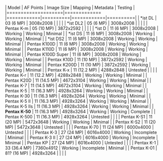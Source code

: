 | Model              | AF Points    | Image Size | Mapping  | Metadata   | Testing  |
|====================|============= |============|==========|============|==========|
| *ist DL            | 03 (6 MP)    | 3008x2008  |          |            |          |
| *ist DL2           | 05 (6 MP)    | 3008x2008  |          |            |          |
| Pentax K-m         | 05 (10 MP)   | 3872x2592  |          |            |          |
| *ist D             | 11 (6 MP)    | 3008x2008  | Working  | Working    | Minimal  |
| *ist DS            | 11 (6 MP)    | 3008x2008  | Working  | Working    | Minimal  |
| *ist DS2           | 11 (6 MP)    | 3008x2008  | Working  | Working    | Minimal  |
| Pentax K100D       | 11 (6 MP)    | 3008x2008  | Working  | Working    | Minimal  |
| Pentax K110D       | 11 (6 MP)    | 3008x2008  | Working  | Working    | Minimal  |
| Pentax K100D Super | 11 (6 MP)    | 3008x2008  | Working  | Working    | Minimal  |
| Pentax K10D        | 11 (10 MP)   | 3872x2592  | Working  | Working    | Minimal  |
| Pentax K200D       | 11 (10 MP)   | 3872x2592  | Working  | Working    | Minimal  |
| Pentax K-x         | 11 (12.2 MP) | 4288x2848  | Untested |            |          |
| Pentax K-r         | 11 (12.2 MP) | 4288x2848  | Working  | Working    | Minimal  |
| Pentax K20D        | 11 (14.5 MP) | 4672x3104  | Working  | Working    | Minimal  |
| Pentax K-7         | 11 (14.5 MP) | 4672x3104  | Working  | Working    | Minimal  |
| Pentax K-5         | 11 (16.3 MP) | 4928x3264  | Working  | Working    | Minimal  |
| Pentax K-30        | 11 (16.3 MP) | 4928x3264  | Working  | Working    | Minimal  |
| Pentax K-5 II      | 11 (16.3 MP) | 4928x3264  | Working  | Working    | Minimal  |
| Pentax K-5 IIs     | 11 (16.3 MP) | 4928x3264  | Working  | Working    | Minimal  |
| **Pentax K-50**    | 11 (16.3 MP) | 4928x3264  | Working  | Working    | Complete |
| Pentax K-500       | 11 (16.3 MP) | 4928x3264  | Untested |            |          |
| Pentax K-S1        | 11 (20 MP)   | 5472x3648  | Working  | Working    | Minimal  |
| Pentax K-S2        | 11 (20 MP)   | 5472x3648  | Untested |            |          |
| Pentax K-70        | 11 (24 MP)   | 6000x4000  | Untested |            |          |
| Pentax K-3         | 27 (24 MP)   | 6016x4000  | Working  | Incomplete | Minimal  |
| Pentax K-3 II      | 27 (24 MP)   | 6016x4000  | Working  | Incomplete | Minimal  |
| Pentax KP          | 27 (24 MP)   | 6016x4000  | Untested |            |          |
| Pentax K-1         | 33 (36.4 MP) | 7360x4912  | Working  | Incomplete | Minimal  |
| Pentax K-01        | 81? (16 MP)  | 4928x3264  |          |            |          |
